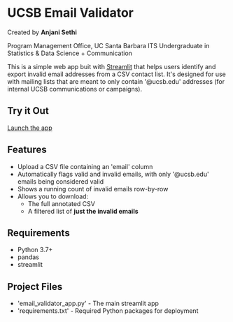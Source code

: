 # UCSB Email Validator

Created by **Anjani Sethi**

Program Management Office, UC Santa Barbara ITS
Undergraduate in Statistics & Data Science + Communication

This is a simple web app buit with [Streamlit](https://streamlit.io/) that helps users identify and export invalid
email addresses from a CSV contact list. It's designed for use with mailing lists that are meant to only
contain '@ucsb.edu' addresses (for internal UCSB communications or campaigns).

## Try it Out

[Launch the app](https://ucsb-email-validator.streamlit.app/)

## Features
- Upload a CSV file containing an 'email' column
- Automatically flags valid and invalid emails, with only '@ucsb.edu' emails being considered valid
- Shows a running count of invalid emails row-by-row
- Allows you to download:
  - The full annotated CSV
  - A filtered list of **just the invalid emails**

## Requirements

- Python 3.7+
- pandas
- streamlit

## Project Files

- 'email_validator_app.py' - The main streamlit app
- 'requirements.txt' - Required Python packages for deployment
